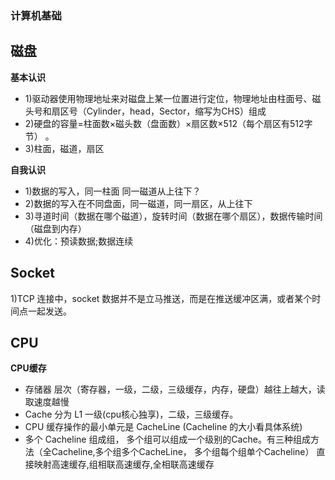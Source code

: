### 计算机基础

## 磁盘

**基本认识**
* 1)驱动器使用物理地址来对磁盘上某一位置进行定位，物理地址由柱面号、磁头号和扇区号（Cylinder，head，Sector，缩写为CHS）组成
* 2)硬盘的容量=柱面数×磁头数（盘面数）×扇区数×512（每个扇区有512字节） 。
* 3)柱面，磁道，扇区

**自我认识**
* 1)数据的写入，同一柱面 同一磁道从上往下？
* 2)数据的写入在不同盘面，同一磁道，同一扇区，从上往下
* 3)寻道时间（数据在哪个磁道），旋转时间（数据在哪个扇区），数据传输时间（磁盘到内存）
* 4)优化：预读数据;数据连续

## Socket
1)TCP 连接中，socket 数据并不是立马推送，而是在推送缓冲区满，或者某个时间点一起发送。


## CPU
**CPU缓存**
* 存储器 层次（寄存器，一级，二级，三级缓存，内存，硬盘）越往上越大，读取速度越慢
* Cache 分为 L1 一级(cpu核心独享)，二级，三级缓存。
* CPU 缓存操作的最小单元是 CacheLine (Cacheline 的大小看具体系统)
* 多个 Cacheline 组成组， 多个组可以组成一个级别的Cache。有三种组成方法（全Cacheline,多个组多个CacheLine， 多个组每个组单个Cacheline）
   直接映射高速缓存,组相联高速缓存,全相联高速缓存
